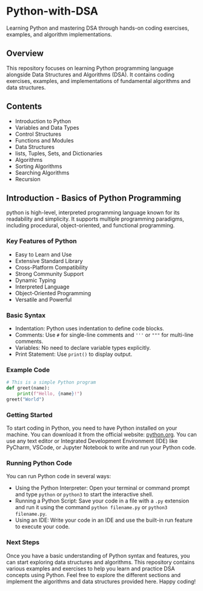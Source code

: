 # Python-with-DSA
Learning Python and mastering DSA through hands-on coding exercises, examples, and algorithm implementations.

## Overview
This repository focuses on learning Python programming language alongside Data Structures and Algorithms (DSA). It contains coding exercises, examples, and implementations of fundamental algorithms and data structures.

## Contents
- Introduction to Python
- Variables and Data Types
- Control Structures
- Functions and Modules
- Data Structures 
- lists, Tuples, Sets, and Dictionaries
- Algorithms
- Sorting Algorithms
- Searching Algorithms
- Recursion

## Introduction - Basics of Python Programming
python is high-level, interpreted programming language known for its readability and simplicity. It supports multiple programming paradigms, including procedural, object-oriented, and functional programming.
### Key Features of Python
- Easy to Learn and Use
- Extensive Standard Library
- Cross-Platform Compatibility
- Strong Community Support
- Dynamic Typing
- Interpreted Language
- Object-Oriented Programming
- Versatile and Powerful
### Basic Syntax
- Indentation: Python uses indentation to define code blocks.
- Comments: Use `#` for single-line comments and `'''` or `"""` for multi-line comments.
- Variables: No need to declare variable types explicitly.
- Print Statement: Use `print()` to display output.
### Example Code
```python
# This is a simple Python program
def greet(name):
    print(f"Hello, {name}!")
greet("World")
```
### Getting Started
To start coding in Python, you need to have Python installed on your machine. You can download
it from the official website: [python.org](https://www.python.org/). You can use any text editor or Integrated Development Environment (IDE) like PyCharm, VSCode, or Jupyter Notebook to write and run your Python code.
### Running Python Code
You can run Python code in several ways:
- Using the Python Interpreter: Open your terminal or command prompt and type `python` or `python3` to start the interactive shell.
- Running a Python Script: Save your code in a file with a `.py` extension and run it using the command `python filename.py` or `python3 filename.py`.
- Using an IDE: Write your code in an IDE and use the built-in run feature to execute your code.
### Next Steps
Once you have a basic understanding of Python syntax and features, you can start exploring data structures and
algorithms. This repository contains various examples and exercises to help you learn and practice DSA concepts using Python.
Feel free to explore the different sections and implement the algorithms and data structures provided here. Happy coding!
